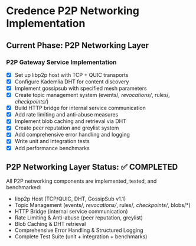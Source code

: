 # Credence P2P Networking Implementation

## Current Phase: P2P Networking Layer

### P2P Gateway Service Implementation
- [x] Set up libp2p host with TCP + QUIC transports
- [x] Configure Kademlia DHT for content discovery
- [x] Implement gossipsub with specified mesh parameters
- [x] Create topic management system (events/*, revocations/*, rules/*, checkpoints/*)
- [x] Build HTTP bridge for internal service communication
- [x] Add rate limiting and anti-abuse measures
- [x] Implement blob caching and retrieval via DHT
- [x] Create peer reputation and greylist system
- [x] Add comprehensive error handling and logging
- [x] Write unit and integration tests
- [x] Add performance benchmarks

## P2P Networking Layer Status: ✅ COMPLETED
All P2P networking components are implemented, tested, and benchmarked:
- libp2p Host (TCP/QUIC, DHT, GossipSub v1.1)
- Topic Management (events/*, revocations/*, rules/*, checkpoints/*, blobs/*)
- HTTP Bridge (internal service communication)
- Rate Limiting & Anti-abuse (peer reputation, greylist)
- Blob Caching & DHT retrieval
- Comprehensive Error Handling & Structured Logging
- Complete Test Suite (unit + integration + benchmarks)